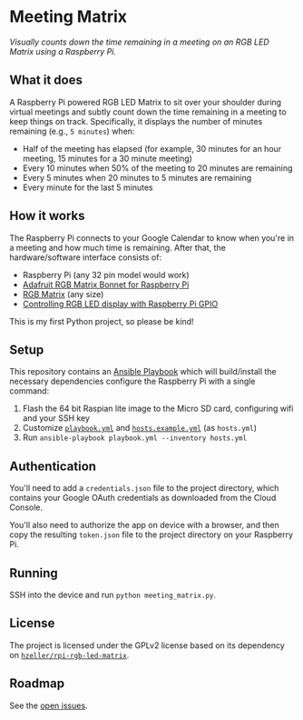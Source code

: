 # Meeting Matrix

*Visually counts down the time remaining in a meeting on an RGB LED Matrix using a Raspberry Pi.*

## What it does

A Raspberry Pi powered RGB LED Matrix to sit over your shoulder during virtual meetings and subtly count down the time remaining in a meeting to keep things on track. Specifically, it displays the number of minutes remaining (e.g., `5 minutes`) when:

* Half of the meeting has elapsed (for example, 30 minutes for an hour meeting, 15 minutes for a 30 minute meeting)
* Every 10 minutes when 50% of the meeting to 20 minutes are remaining
* Every 5 minutes when 20 minutes to 5 minutes are remaining
* Every minute for the last 5 minutes

## How it works

The Raspberry Pi connects to your Google Calendar to know when you're in a meeting and how much time is remaining. After that, the hardware/software interface consists of:

* Raspberry Pi (any 32 pin model would work)
* [Adafruit RGB Matrix Bonnet for Raspberry Pi](https://www.adafruit.com/product/3211)
* [RGB Matrix](https://www.adafruit.com/category/327) (any size)
* [Controlling RGB LED display with Raspberry Pi GPIO](https://github.com/hzeller/rpi-rgb-led-matrix)

This is my first Python project, so please be kind!
## Setup 

This repository contains an [Ansible Playbook](playbook.yml) which will build/install the necessary dependencies configure the Raspberry Pi with a single command:

1. Flash the 64 bit Raspian lite image to the Micro SD card, configuring wifi and your SSH key
2. Customize [`playbook.yml`](playbook.yml) and [`hosts.example.yml`](hosts.example.yml) (as `hosts.yml`)
3. Run `ansible-playbook playbook.yml --inventory hosts.yml`

## Authentication

You'll need to add a `credentials.json` file to the project directory, which contains your Google OAuth credentials as downloaded from the Cloud Console. 

You'll also need to authorize the app on device with a browser, and then copy the resulting `token.json` file to the project directory on your Raspberry Pi.

## Running

SSH into the device and run `python meeting_matrix.py`.

## License

The project is licensed under the GPLv2 license based on its dependency on [`hzeller/rpi-rgb-led-matrix`](https://github.com/hzeller/rpi-rgb-led-matrix).

## Roadmap

See the [open issues](https://github.com/benbalter/meeting-matrix/issues).
